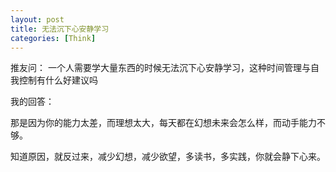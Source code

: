 ```yaml
---
layout: post
title: 无法沉下心安静学习
categories: [Think]
---
```


推友问： 一个人需要学大量东西的时候无法沉下心安静学习，这种时间管理与自我控制有什么好建议吗

我的回答：

那是因为你的能力太差，而理想太大，每天都在幻想未来会怎么样，而动手能力不够。

知道原因，就反过来，减少幻想，减少欲望，多读书，多实践，你就会静下心来。
